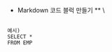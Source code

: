 * Markdown 코드 블럭 만들기
** \\<!--<pre><code>{code}</code></pre> 이용-->
<pre>
<code>
예시)
SELECT *
FROM EMP
</code>
</pre>

